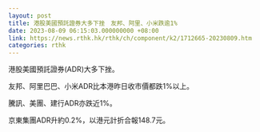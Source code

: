 ```yaml
---
layout: post
title: 港股美國預託證券大多下挫　友邦、阿里、小米跌逾1%
date: 2023-08-09 06:15:03.000000000 +08:00
link: https://news.rthk.hk/rthk/ch/component/k2/1712665-20230809.htm
categories: rthk
---
```


港股美國預託證券(ADR)大多下挫。

友邦、阿里巴巴、小米ADR比本港昨日收市價都跌1%以上。

騰訊、美團、建行ADR亦跌近1%。

京東集團ADR升約0.2%，以港元計折合報148.7元。
